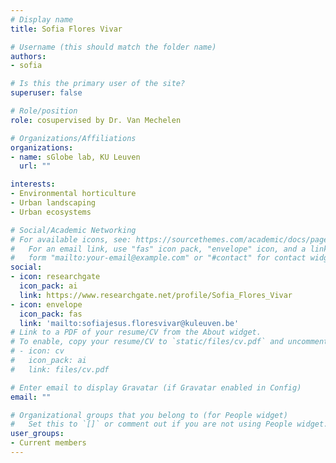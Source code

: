 ```yaml
---
# Display name
title: Sofia Flores Vivar

# Username (this should match the folder name)
authors:
- sofia

# Is this the primary user of the site?
superuser: false

# Role/position
role: cosupervised by Dr. Van Mechelen

# Organizations/Affiliations
organizations:
- name: sGlobe lab, KU Leuven
  url: ""

interests:
- Environmental horticulture
- Urban landscaping
- Urban ecosystems

# Social/Academic Networking
# For available icons, see: https://sourcethemes.com/academic/docs/page-builder/#icons
#   For an email link, use "fas" icon pack, "envelope" icon, and a link in the
#   form "mailto:your-email@example.com" or "#contact" for contact widget.
social:
- icon: researchgate
  icon_pack: ai
  link: https://www.researchgate.net/profile/Sofia_Flores_Vivar
- icon: envelope
  icon_pack: fas
  link: 'mailto:sofiajesus.floresvivar@kuleuven.be'
# Link to a PDF of your resume/CV from the About widget.
# To enable, copy your resume/CV to `static/files/cv.pdf` and uncomment the lines below.
# - icon: cv
#   icon_pack: ai
#   link: files/cv.pdf

# Enter email to display Gravatar (if Gravatar enabled in Config)
email: ""

# Organizational groups that you belong to (for People widget)
#   Set this to `[]` or comment out if you are not using People widget.
user_groups:
- Current members
---
```

